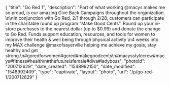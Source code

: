 {
    "title": "Go Red 1",
    "description": "Part of what working @macys makes me so proud, is our amazing Give Back Campaigns throughout the organization. \n\nIn conjunction with Go Red, 2\/1 through 2\/28, customers can participate in the charitable round up program “Make Good Cents”. Round up your in-store purchases to the nearest dollar (up to $0.99) and donate the change to Go Red. Funds support education, resources, and tools for women to improve their health & well being through physical activity \n4 weeks into my MAX challenge @maxofsayerville helping me achieve my goals, stay healthy and get strong.\n#goredforwomen#gored#makegoodcents\n#macysstylecrew#macys#fitness#health\n#thefutureisfemale#diva#ladyboss",
    "photoId": "200712629",
    "date_created": "1548992150",
    "date_modified": "1548992409",
    "type": "captivate",
    "layout": "photo",
    "url": "\/p\/go-red-1\/200712629"
}